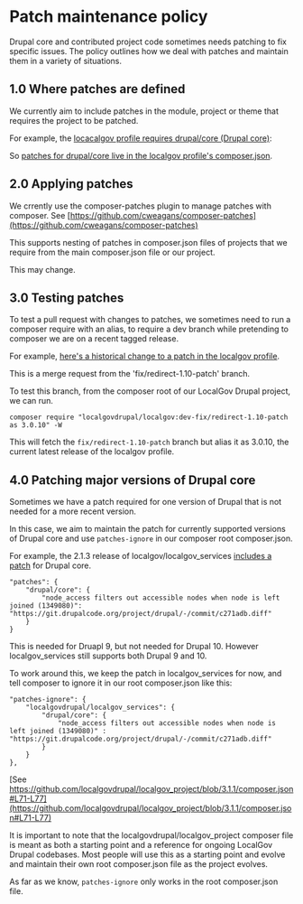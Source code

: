 # Patch maintenance policy

Drupal core and contributed project code sometimes needs patching to fix
specific issues. The policy outlines how we deal with patches and maintain them
in a variety of situations.

## 1.0 Where patches are defined

We currently aim to include patches in the module, project or theme that
requires the project to be patched.

For example, the [locacalgov profile requires drupal/core (Drupal core)](https://github.com/localgovdrupal/localgov/blob/4b409e32693c80a6d5bb6fd46f73b5455427895c/composer.json#L16):

So [patches for drupal/core live in the localgov profile's composer.json](https://github.com/localgovdrupal/localgov/blob/4b409e32693c80a6d5bb6fd46f73b5455427895c/composer.json#L61-L63).

## 2.0 Applying patches

We crrently use the composer-patches plugin to manage patches with composer.
See [https://github.com/cweagans/composer-patches](https://github.com/cweagans/composer-patches)

This supports nesting of patches in composer.json files of projects that we
require from the main composer.json file or our project.

This may change.

## 3.0 Testing patches

To test a pull request with changes to patches, we sometimes need to run
a composer require with an alias, to require a dev branch while pretending to
composer we are on a recent tagged release.

For example, [here's a historical change to a patch in the localgov profile](https://github.com/localgovdrupal/localgov/pull/756/files).

This is a merge request from the 'fix/redirect-1.10-patch' branch.

To test this branch, from the composer root of our LocalGov Drupal project, we
can run.

```
composer require "localgovdrupal/localgov:dev-fix/redirect-1.10-patch as 3.0.10" -W
```

This will fetch the `fix/redirect-1.10-patch` branch but alias it as 3.0.10, the
current latest release of the localgov profile.

## 4.0 Patching major versions of Drupal core

Sometimes we have a patch required for one version of Drupal that is not needed
for a more recent version.

In this case, we aim to maintain the patch for currently supported versions of
Drupal core and use `patches-ignore` in our composer root composer.json.

For example, the 2.1.3 release of localgov/localgov_services [includes a patch](https://github.com/localgovdrupal/localgov_services/blob/2.1.13/composer.json#L26)
for Drupal core.

```
"patches": {
    "drupal/core": {
        "node_access filters out accessible nodes when node is left joined (1349080)": "https://git.drupalcode.org/project/drupal/-/commit/c271adb.diff"
    }
}
```

This is needed for Druapl 9, but not needed for Drupal 10.
However localgov_services still supports both Drupal 9 and 10.

To work around this, we keep the patch in localgov_services for now, and tell
composer to ignore it in our root composer.json like this:

```
"patches-ignore": {
    "localgovdrupal/localgov_services": {
        "drupal/core": {
            "node_access filters out accessible nodes when node is left joined (1349080)" : "https://git.drupalcode.org/project/drupal/-/commit/c271adb.diff"
        }
    }
},
```

[See https://github.com/localgovdrupal/localgov_project/blob/3.1.1/composer.json#L71-L77](https://github.com/localgovdrupal/localgov_project/blob/3.1.1/composer.json#L71-L77)

It is important to note that the localgovdrupal/localgov_project composer file
is meant as both a starting point and a reference for ongoing LocalGov Drupal
codebases. Most people will use this as a starting point and evolve and maintain
their own root composer.json file as the project evolves.

As far as we know, `patches-ignore` only works in the root composer.json file.